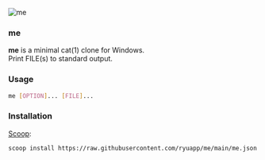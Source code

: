 ![me](https://img.ryu.app/logo/me.png)

### me

**me** is a minimal cat(1) clone for Windows.\
Print FILE(s) to standard output.

### Usage

```bash
me [OPTION]... [FILE]...
```

### Installation

[Scoop](https://scoop.sh/):
```bash
scoop install https://raw.githubusercontent.com/ryuapp/me/main/me.json
```